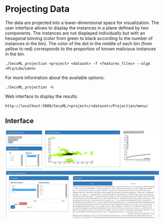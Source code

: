 # Projecting Data

The data are projected into a lower-dimensional space for visualization. The user interface allows to display the instances in a plane defined by two components.
The instances are not displayed individually but with an hexagonal binning (color from green to black according to the number of instances in the bin).
The color of the dot in the middle of each bin (from yellow to red) corresponds to the proportion of known malicious instances in the bin.

    ./SecuML_projection <project> <dataset> -f <features_files> --algo <Pca/Lda/Lmnn>

For more information about the available options:

    ./SecuML_projection -h

Web interface to display the results:

    http://localhost:5000/SecuML/<project>/<dataset>/Projection/menu/

## Interface
![Projection](/doc/images/projection.png)
